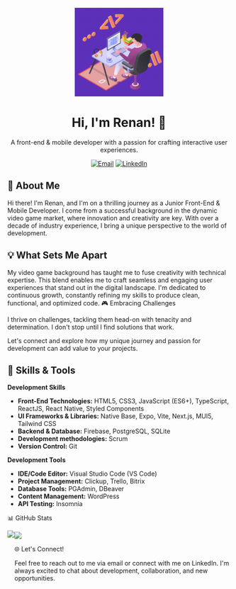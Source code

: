 <p align="center">
 <img src="/animation_lloe72k4_small.gif" width="200" height="200">
</p>
<h1 align="center">Hi, I'm Renan! 👋</h1>
<p align="center">
  A front-end & mobile developer with a passion for crafting interactive user experiences.
</p>
<p align="center">
  <a href="mailto:renanbianchi@gmail.com"><img src="https://img.shields.io/badge/Email-Me-%23D14836.svg?&style=for-the-badge&logo=gmail&logoColor=white" alt="Email"></a>
  <a href="[https://www.linkedin.com/in/your-linkedin-profile/](https://www.linkedin.com/in/bianchirenan/)"><img src="https://img.shields.io/badge/LinkedIn-Connect-%230A66C2.svg?&style=for-the-badge&logo=linkedin&logoColor=white" alt="LinkedIn"></a>
</p>

##  🚀 About Me

Hi there! I'm Renan, and I'm on a thrilling journey as a Junior Front-End & Mobile Developer. I come from a successful background in the dynamic video game market, where innovation and creativity are key. With over a decade of industry experience, I bring a unique perspective to the world of development.

## 💡 What Sets Me Apart

My video game background has taught me to fuse creativity with technical expertise. This blend enables me to craft seamless and engaging user experiences that stand out in the digital landscape. I'm dedicated to continuous growth, constantly refining my skills to produce clean, functional, and optimized code.
🎮 Embracing Challenges

I thrive on challenges, tackling them head-on with tenacity and determination. I don't stop until I find solutions that work.

Let's connect and explore how my unique journey and passion for development can add value to your projects.

 ## 💼 Skills & Tools

**Development Skills**
- **Front-End Technologies:** HTML5, CSS3, JavaScript (ES6+), TypeScript, ReactJS, React Native, Styled Components
- **UI Frameworks & Libraries:** Native Base, Expo, Vite, Next.js, MUI5, Tailwind CSS
- **Backend & Database:** Firebase, PostgreSQL, SQLite
- **Development methodologies:** Scrum
- **Version Control:** Git

**Development Tools**
- **IDE/Code Editor:** Visual Studio Code (VS Code)
- **Project Management:** Clickup, Trello, Bitrix
- **Database Tools:** PGAdmin, DBeaver
- **Content Management:** WordPress
- **API Testing:** Insomnia

📊 GitHub Stats

<a>
  <img height=200 align="left" src="https://github-readme-stats.vercel.app/api?username=renanbianchi&show_icons=true&hide_rank=true&custom_title=My%20Stats&hide=prs&theme=dracula" />
</a>
<a>
  <img height=200 align="center" src="https://github-readme-stats.vercel.app/api/top-langs?username=renanbianchi&layout=compact&langs_count=8&card_width=320" />
</a>

🌐 Let's Connect!

Feel free to reach out to me via email or connect with me on LinkedIn. I'm always excited to chat about development, collaboration, and new opportunities.
